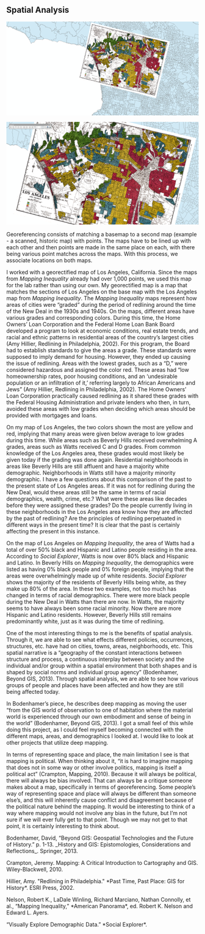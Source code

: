 ## Spatial Analysis

![alt text](https://github.com/introdh/intro-dh-destinyaundrea/blob/master/Untitled.png)

![alt text](https://github.com/introdh/intro-dh-destinyaundrea/blob/master/Untitled2.png)

<p>Georeferencing consists of matching a basemap to a second map (example - a scanned, historic map) with points. The maps have to be lined up with each other and then points are made in the same place on each, with there being various point matches across the maps. With this process, we associate locations on both maps. 
  
I worked with a georectified map of Los Angeles, California. Since the maps from *Mapping Inequality* already had over 1,000 points, we used this map for the lab rather than using our own. My georectified map is a map that matches the sections of Los Angeles on the base map with the Los Angeles map from *Mapping Inequality*. The *Mapping Inequality* maps represent how areas of cities were “graded” during the period of redlining around the time of the New Deal in the 1930s and 1940s. On the maps, different areas have various grades and corresponding colors. During this time, the Home Owners’ Loan Corporation and the Federal Home Loan Bank Board developed a program to look at economic conditions, real estate trends, and racial and ethnic patterns in residential areas of the country’s largest cities (Amy Hillier, Redlining in Philadelphia, 2002). For this program, the Board had to establish standards to give the areas a grade. These standards were supposed to imply demand for housing. However, they ended up causing the issue of redlining. Areas with the lowest grades, such as a “D,” were considered hazardous and assigned the color red. These areas had “low homeownership rates, poor housing conditions, and an ‘undesirable population or an infiltration of it,’ referring largely to African Americans and Jews” (Amy Hillier, Redlining in Philadelphia, 2002). The Home Owners’ Loan Corporation practically caused redlining as it shared these grades with the Federal Housing Administration and private lenders who then, in turn, avoided these areas with low grades when deciding which areas should be provided with mortgages and loans.

On my map of Los Angeles, the two colors shown the most are yellow and red, implying that many areas were given below average to low grades during this time. While areas such as Beverly Hills received overwhelming A grades, areas such as Watts received C and D grades. From common knowledge of the Los Angeles area, these grades would most likely be given today if the grading was done again. Residential neighborhoods in areas like Beverly Hills are still affluent and have a majority white demographic. Neighborhoods in Watts still have a majority minority demographic. I have a few questions about this comparison of the past to the present state of Los Angeles areas. If it was not for redlining during the New Deal, would these areas still be the same in terms of racial demographics, wealth, crime, etc.? What were these areas like decades before they were assigned these grades? Do the people currently living in these neighborhoods in the Los Angeles area know how they are affected by the past of redlining? Are the principles of redlining perpetuated in different ways in the present time? It is clear that the past is certainly affecting the present in this instance. 

On the map of Los Angeles on *Mapping Inequality*, the area of Watts had a total of over 50% black and Hispanic and Latino people residing in the area. According to *Social Explorer*, Watts is now over 80% black and Hispanic and Latino. In Beverly Hills on *Mapping Inequality*, the demographics were listed as having 0% black people and 0% foreign people, implying that the areas were overwhelmingly made up of white residents. *Social Explorer* shows the majority of the residents of Beverly Hills being white, as they make up 80% of the area. In these two examples, not too much has changed in terms of racial demographics. There were more black people during the New Deal in Watts than there are now. In Watts, the majority seems to have always been some racial minority. Now there are more Hispanic and Latino residents. However, Beverly Hills still remains predominantly white, just as it was during the time of redlining. 

One of the most interesting things to me is the benefits of spatial analysis. Through it, we are able to see what effects different policies, occurrences, structures, etc. have had on cities, towns, areas, neighborhoods, etc. This spatial narrative is a “geography of the constant interactions between structure and process, a continuous interplay between society and the individual and/or group within a spatial environment that both shapes and is shaped by social norms and individual group agency” (Bodenhamer, Beyond GIS, 2013). Through spatial analysis, we are able to see how various groups of people and places have been affected and how they are still being affected today.

In Bodenhamer’s piece, he describes deep mapping as moving the user “from the GIS world of observation to one of habitation where the material world is experienced through our own embodiment and sense of being in the world” (Bodenhamer, Beyond GIS, 2013). I got a small feel of this while doing this project, as I could feel myself becoming connected with the different maps, areas, and demographics I looked at. I would like to look at other projects that utilize deep mapping. 

In terms of representing space and place, the main limitation I see is that mapping is political. When thinking about it, “it is hard to imagine mapping that does not in some way or other involve politics, mapping is itself a political act” (Crampton, Mapping, 2010). Because it will always be political, there will always be bias involved. That can always be a critique someone makes about a map, specifically in terms of georeferencing. Some people’s way of representing space and place will always be different than someone else’s, and this will inherently cause conflict and disagreement because of the political nature behind the mapping. It would be interesting to think of a way where mapping would not involve any bias in the future, but I’m not sure if we will ever fully get to that point. Though we may not get to that point, it is certainly interesting to think about. </p>

<p>Bodenhamer, David, “Beyond GIS: Geospatial Technologies and the Future of History.” p. 1-13. _History and GIS: Epistomologies, Considerations and Reflections_. Springer, 2013.</p>

<p>Crampton, Jeremy. Mapping: A Critical Introduction to Cartography and GIS. Wiley-Blackwell, 2010.</p>

<p>Hillier, Amy. "Redlining in Philadelphia." *Past Time, Past Place: GIS for History*. ESRI Press, 2002.</p>

<p>Nelson, Robert K., LaDale Winling, Richard Marciano, Nathan Connolly, et al., “Mapping Inequality,” *American Panorama*, ed. Robert K. Nelson and Edward L. Ayers.</p>

<p>“Visually Explore Demographic Data.” *Social Explorer*.</p>

